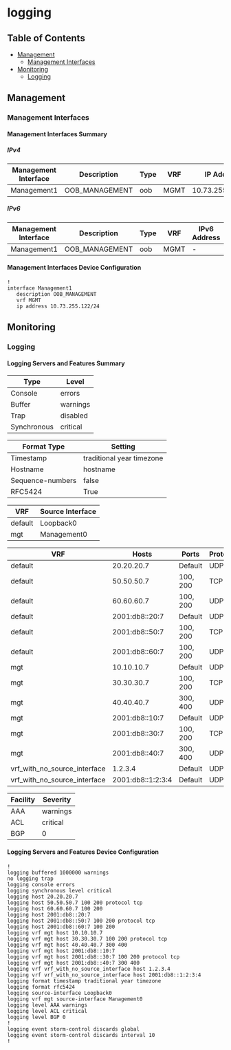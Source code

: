 # logging

## Table of Contents

- [Management](#management)
  - [Management Interfaces](#management-interfaces)
- [Monitoring](#monitoring)
  - [Logging](#logging-1)

## Management

### Management Interfaces

#### Management Interfaces Summary

##### IPv4

| Management Interface | Description | Type | VRF | IP Address | Gateway |
| -------------------- | ----------- | ---- | --- | ---------- | ------- |
| Management1 | OOB_MANAGEMENT | oob | MGMT | 10.73.255.122/24 | 10.73.255.2 |

##### IPv6

| Management Interface | Description | Type | VRF | IPv6 Address | IPv6 Gateway |
| -------------------- | ----------- | ---- | --- | ------------ | ------------ |
| Management1 | OOB_MANAGEMENT | oob | MGMT | - | - |

#### Management Interfaces Device Configuration

```eos
!
interface Management1
   description OOB_MANAGEMENT
   vrf MGMT
   ip address 10.73.255.122/24
```

## Monitoring

### Logging

#### Logging Servers and Features Summary

| Type | Level |
| -----| ----- |
| Console | errors |
| Buffer | warnings |
| Trap | disabled |
| Synchronous | critical |

| Format Type | Setting |
| ----------- | ------- |
| Timestamp | traditional year timezone |
| Hostname | hostname |
| Sequence-numbers | false |
| RFC5424 | True |

| VRF | Source Interface |
| --- | ---------------- |
| default | Loopback0 |
| mgt | Management0 |

| VRF | Hosts | Ports | Protocol |
| --- | ----- | ----- | -------- |
| default | 20.20.20.7 | Default | UDP |
| default | 50.50.50.7 | 100, 200 | TCP |
| default | 60.60.60.7 | 100, 200 | UDP |
| default | 2001:db8::20:7 | Default | UDP |
| default | 2001:db8::50:7 | 100, 200 | TCP |
| default | 2001:db8::60:7 | 100, 200 | UDP |
| mgt | 10.10.10.7 | Default | UDP |
| mgt | 30.30.30.7 | 100, 200 | TCP |
| mgt | 40.40.40.7 | 300, 400 | UDP |
| mgt | 2001:db8::10:7 | Default | UDP |
| mgt | 2001:db8::30:7 | 100, 200 | TCP |
| mgt | 2001:db8::40:7 | 300, 400 | UDP |
| vrf_with_no_source_interface | 1.2.3.4 | Default | UDP |
| vrf_with_no_source_interface | 2001:db8::1:2:3:4 | Default | UDP |

| Facility | Severity |
| -------- | -------- |
| AAA | warnings |
| ACL | critical |
| BGP | 0 |

#### Logging Servers and Features Device Configuration

```eos
!
logging buffered 1000000 warnings
no logging trap
logging console errors
logging synchronous level critical
logging host 20.20.20.7
logging host 50.50.50.7 100 200 protocol tcp
logging host 60.60.60.7 100 200
logging host 2001:db8::20:7
logging host 2001:db8::50:7 100 200 protocol tcp
logging host 2001:db8::60:7 100 200
logging vrf mgt host 10.10.10.7
logging vrf mgt host 30.30.30.7 100 200 protocol tcp
logging vrf mgt host 40.40.40.7 300 400
logging vrf mgt host 2001:db8::10:7
logging vrf mgt host 2001:db8::30:7 100 200 protocol tcp
logging vrf mgt host 2001:db8::40:7 300 400
logging vrf vrf_with_no_source_interface host 1.2.3.4
logging vrf vrf_with_no_source_interface host 2001:db8::1:2:3:4
logging format timestamp traditional year timezone
logging format rfc5424
logging source-interface Loopback0
logging vrf mgt source-interface Management0
logging level AAA warnings
logging level ACL critical
logging level BGP 0
!
logging event storm-control discards global
logging event storm-control discards interval 10
!
```
